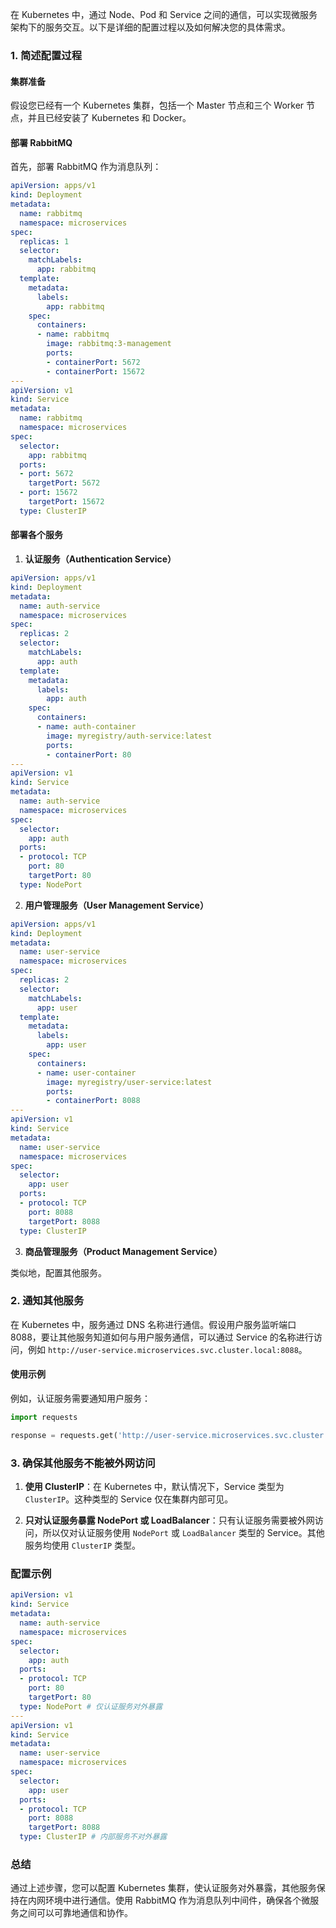 在 Kubernetes 中，通过 Node、Pod 和 Service 之间的通信，可以实现微服务架构下的服务交互。以下是详细的配置过程以及如何解决您的具体需求。

### 1. 简述配置过程

#### 集群准备

假设您已经有一个 Kubernetes 集群，包括一个 Master 节点和三个 Worker 节点，并且已经安装了 Kubernetes 和 Docker。

#### 部署 RabbitMQ

首先，部署 RabbitMQ 作为消息队列：

```yaml
apiVersion: apps/v1
kind: Deployment
metadata:
  name: rabbitmq
  namespace: microservices
spec:
  replicas: 1
  selector:
    matchLabels:
      app: rabbitmq
  template:
    metadata:
      labels:
        app: rabbitmq
    spec:
      containers:
      - name: rabbitmq
        image: rabbitmq:3-management
        ports:
        - containerPort: 5672
        - containerPort: 15672
---
apiVersion: v1
kind: Service
metadata:
  name: rabbitmq
  namespace: microservices
spec:
  selector:
    app: rabbitmq
  ports:
  - port: 5672
    targetPort: 5672
  - port: 15672
    targetPort: 15672
  type: ClusterIP
```

#### 部署各个服务

1. **认证服务（Authentication Service）**

```yaml
apiVersion: apps/v1
kind: Deployment
metadata:
  name: auth-service
  namespace: microservices
spec:
  replicas: 2
  selector:
    matchLabels:
      app: auth
  template:
    metadata:
      labels:
        app: auth
    spec:
      containers:
      - name: auth-container
        image: myregistry/auth-service:latest
        ports:
        - containerPort: 80
---
apiVersion: v1
kind: Service
metadata:
  name: auth-service
  namespace: microservices
spec:
  selector:
    app: auth
  ports:
  - protocol: TCP
    port: 80
    targetPort: 80
  type: NodePort
```

2. **用户管理服务（User Management Service）**

```yaml
apiVersion: apps/v1
kind: Deployment
metadata:
  name: user-service
  namespace: microservices
spec:
  replicas: 2
  selector:
    matchLabels:
      app: user
  template:
    metadata:
      labels:
        app: user
    spec:
      containers:
      - name: user-container
        image: myregistry/user-service:latest
        ports:
        - containerPort: 8088
---
apiVersion: v1
kind: Service
metadata:
  name: user-service
  namespace: microservices
spec:
  selector:
    app: user
  ports:
  - protocol: TCP
    port: 8088
    targetPort: 8088
  type: ClusterIP
```

3. **商品管理服务（Product Management Service）**

类似地，配置其他服务。

### 2. 通知其他服务

在 Kubernetes 中，服务通过 DNS 名称进行通信。假设用户服务监听端口 8088，要让其他服务知道如何与用户服务通信，可以通过 Service 的名称进行访问，例如 `http://user-service.microservices.svc.cluster.local:8088`。

#### 使用示例

例如，认证服务需要通知用户服务：

```python
import requests

response = requests.get('http://user-service.microservices.svc.cluster.local:8088/api/user')
```

### 3. 确保其他服务不能被外网访问

1. **使用 ClusterIP**：在 Kubernetes 中，默认情况下，Service 类型为 `ClusterIP`。这种类型的 Service 仅在集群内部可见。

2. **只对认证服务暴露 NodePort 或 LoadBalancer**：只有认证服务需要被外网访问，所以仅对认证服务使用 `NodePort` 或 `LoadBalancer` 类型的 Service。其他服务均使用 `ClusterIP` 类型。

### 配置示例

```yaml
apiVersion: v1
kind: Service
metadata:
  name: auth-service
  namespace: microservices
spec:
  selector:
    app: auth
  ports:
  - protocol: TCP
    port: 80
    targetPort: 80
  type: NodePort # 仅认证服务对外暴露
---
apiVersion: v1
kind: Service
metadata:
  name: user-service
  namespace: microservices
spec:
  selector:
    app: user
  ports:
  - protocol: TCP
    port: 8088
    targetPort: 8088
  type: ClusterIP # 内部服务不对外暴露
```

### 总结

通过上述步骤，您可以配置 Kubernetes 集群，使认证服务对外暴露，其他服务保持在内网环境中进行通信。使用 RabbitMQ 作为消息队列中间件，确保各个微服务之间可以可靠地通信和协作。
